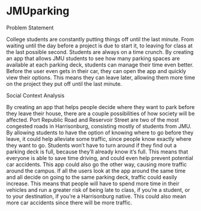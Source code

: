 JMUparking
==========
Problem Statement

College students are constantly putting things off until the last minute. From waiting until the day before a project is due to start it, to leaving for class at the last possible second. Students are always on a time crunch. By creating an app that allows JMU students to see how many parking spaces are available at each parking deck, students can manage their time even better. Before the user even gets in their car, they can open the app and quickly view their options. This means they can leave later, allowing them more time on the project they put off until the last minute. 


Social Context Analysis

By creating an app that helps people decide where they want to park before they leave their house, there are a couple possibilities of how society will be affected.  Port Republic Road and Reservoir Street are two of the most congested roads in Harrisonburg, consisting mostly of students from JMU.  By allowing students to have the option of knowing where to go before they leave, it could help alleviate some traffic, since people know exactly where they want to go.  Students won’t have to turn around if they find out a parking deck is full, because they’ll already know it’s full.  This means that everyone is able to save time driving, and could even help prevent potential car accidents.
This app could also go the other way, causing more traffic around the campus.  If all the users look at the app around the same time and all decide on going to the same parking deck, traffic could easily increase.  This means that people will have to spend more time in their vehicles and run a greater risk of being late to class, if you’re a student, or to your destination, if you’re a Harrisonburg native.  This could also mean more car accidents since there will be more traffic.
